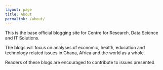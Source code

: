 ```yaml
---
layout: page
title: About
permalink: /about/
---
```


This is the base official blogging site for Centre for Research, Data Science and IT Solutions.

The blogs will  focus on analyses of economic, health, education and technology related issues in Ghana, Africa and the world as a whole.

Readers of these blogs are encouraged to contribute to issues presented. 



